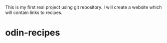 This is my first real project using git repository.
I will create a website which will contain links to recipes.
# odin-recipes
